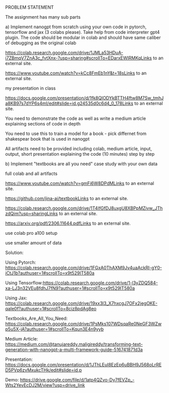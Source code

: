 PROBLEM STATEMENT

The assignment has many sub parts

a) Implement nanogpt from scratch using your own code in pytorch, tensorflow and jax (3 colabs please). Take help from code interpreter gpt4 plugin. The code should be modular in colab and should have same caliber of debugging as the original colab

https://colab.research.google.com/drive/1JMLa53HDuA-i7ZBmqV7ZnA3c_fvtXnx-?usp=sharing#scrollTo=EDarxEWIRMKqLinks to an external site.

https://www.youtube.com/watch?v=kCc8FmEb1nY&t=18sLinks to an external site.

my presentation in class

https://docs.google.com/presentation/d/1fk8QlODYkBTTH4ftw8M7Sw_tmhJa8KB97s7dYP6s4mI/edit#slide=id.g24535d0c6d4_0_178Links to an external site.

You need to demonstrate the code as well as write a medium article explaining sections of code in depth

You need to use this to train a model for a book - pick differnet from shakespear book that is used in nanogpt

All artifacts need to be provided including colab, medium article, input, output, short presentation explaining the code (10 minutes) step by step

b) Implement "textbooks are all you need" case study with your own data

full colab and all artifacts

https://www.youtube.com/watch?v=gmFi6W8DPdMLinks to an external site.

https://github.com/jina-ai/textbookLinks to an external site.

https://colab.research.google.com/drive/1T4IfGfDJ8uxgU8XBPpMZivw_JThzdQim?usp=sharingLinks to an external site.

https://arxiv.org/pdf/2306.11644.pdfLinks to an external site.

use colab pro a100 setup

use smaller amount of data

Solution:

Using Pytorch: https://colab.research.google.com/drive/1FGxA0ThAXM9Jv4uaAckRl-gY0-iCtJ1b?authuser=1#scrollTo=x9t529IT580a

Using Tensorflow:https://colab.research.google.com/drive/1-l3yZDQ584-xa-LJ3n32VEu8fdhJ7fN9?authuser=1#scrollTo=x9t529IT580a

Using Jax: https://colab.research.google.com/drive/19xx3l3_X7hxcgJ7OFx2jegOKE-qaIe0f?authuser=1#scrollTo=8ciz8pdAg8eo

Textbooks_Are_All_You_Need: https://colab.research.google.com/drive/1PsMks107WDsqaRe0NeGF3WZwp5u5X-jA?authuser=1#scrollTo=Kqun3E4n9yyb

Medium Article: https://medium.com/@tanujareddy.maligireddy/transforming-text-generation-with-nanogpt-a-multi-framework-guide-516741871d3a

Presentation: https://docs.google.com/presentation/d/1JThLEuI8EzEp6uBBH9J568oLrRED5PVp6zvMxukcTHk/edit#slide=id.p

Demo: https://drive.google.com/file/d/1atp4QZvo-Dy7fEVZp_-Wts2YevEcDJ2M/view?usp=drive_link